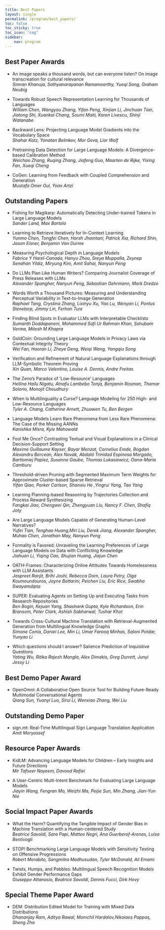 ```yaml
---
title: Best Papers
layout: single
permalink: /program/best_papers/
toc: false
toc_sticky: true
toc_icon: "cog"
sidebar:
    nav: program
--- 
```



## Best Paper Awards

- An image speaks a thousand words, but can everyone listen? On image transcreation for cultural relevance<br/>
_Simran Khanuja, Sathyanarayanan Ramamoorthy, Yueqi Song, Graham Neubig_

- Towards Robust Speech Representation Learning for Thousands of Languages<br/>
_William Chen, Wangyou Zhang, Yifan Peng, Xinjian Li, Jinchuan Tian, Jiatong Shi, Xuankai Chang, Soumi Maiti, Karen Livescu, Shinji Watanabe_

- Backward Lens: Projecting Language Model Gradients into the Vocabulary Space<br/>
_Shahar Katz, Yonatan Belinkov, Mor Geva, Lior Wolf_

- Pretraining Data Detection for Large Language Models: A Divergence-based Calibration Method<br/>
_Weichao Zhang, Ruqing Zhang, Jiafeng Guo, Maarten de Rijke, Yixing Fan, Xueqi Cheng_

- CoGen: Learning from Feedback with Coupled Comprehension and Generation<br/>
_Mustafa Omer Gul, Yoav Artzi_

## Outstanding Papers

- Fishing for Magikarp: Automatically Detecting Under-trained Tokens in Large Language Models<br/>
_Sander Land, Max Bartolo_

- Learning to Retrieve Iteratively for In-Context Learning<br/>
_Yunmo Chen, Tongfei Chen, Harsh Jhamtani, Patrick Xia, Richard Shin, Jason Eisner, Benjamin Van Durme_

- Measuring Psychological Depth in Language Models<br/>
_Fabrice Y Harel-Canada, Hanyu Zhou, Sreya Muppalla, Zeynep Senahan Yildiz, Miryung Kim, Amit Sahai, Nanyun Peng_

- Do LLMs Plan Like Human Writers? Comparing Journalist Coverage of Press Releases with LLMs<br/>
_Alexander Spangher, Nanyun Peng, Sebastian Gehrmann, Mark Dredze_

- Words Worth a Thousand Pictures: Measuring and Understanding Perceptual Variability in Text-to-Image Generation<br/>
_Raphael Tang, Crystina Zhang, Lixinyu Xu, Yao Lu, Wenyan Li, Pontus Stenetorp, Jimmy Lin, Ferhan Ture_

- Finding Blind Spots in Evaluator LLMs with Interpretable Checklists<br/>
_Sumanth Doddapaneni, Mohammed Safi Ur Rahman Khan, Sshubam Verma, Mitesh M Khapra_

- GoldCoin: Grounding Large Language Models in Privacy Laws via Contextual Integrity Theory<br/>
_Wei Fan, Haoran Li, Zheye Deng, Weiqi Wang, Yangqiu Song_

- Verification and Refinement of Natural Language Explanations through LLM-Symbolic Theorem Proving<br/>
_Xin Quan, Marco Valentino, Louise A. Dennis, Andre Freitas_

- The Zeno’s Paradox of ‘Low-Resource’ Languages<br/>
_Hellina Hailu Nigatu, Atnafu Lambebo Tonja, Benjamin Rosman, Thamar Solorio, Monojit Choudhury_

- When Is Multilinguality a Curse? Language Modeling for 250 High- and Low-Resource Languages<br/>
_Tyler A. Chang, Catherine Arnett, Zhuowen Tu, Ben Bergen_

- Language Models Learn Rare Phenomena from Less Rare Phenomena: The Case of the Missing AANNs<br/>
_Kanishka Misra, Kyle Mahowald_

- Fool Me Once? Contrasting Textual and Visual Explanations in a Clinical Decision-Support Setting<br/>
_Maxime Guillaume Kayser, Bayar Menzat, Cornelius Emde, Bogdan Alexandru Bercean, Alex Novak, Abdalá Trinidad Espinosa Morgado, Bartlomiej Papiez, Susanne Gaube, Thomas Lukasiewicz, Oana-Maria Camburu_

- Threshold-driven Pruning with Segmented Maximum Term Weights for Approximate Cluster-based Sparse Retrieval<br/>
_Yifan Qiao, Parker Carlson, Shanxiu He ,Yingrui Yang, Tao Yang_

- Learning Planning-based Reasoning by Trajectories Collection and Process Reward Synthesizing<br/>
_Fangkai Jiao, Chengwei Qin, Zhengyuan Liu, Nancy F. Chen, Shafiq Joty_

- Are Large Language Models Capable of Generating Human-Level Narratives?<br/>
_Yufei Tian, Tenghao Huang,Miri Liu, Derek Jiang, Alexander Spangher, Muhao Chen, Jonathan May, Nanyun Peng_

- Formality is Favored: Unraveling the Learning Preferences of Large Language Models on Data with Conflicting Knowledge<br/>
_Jiahuan Li, Yiqing Cao, Shujian Huang, Jiajun Chen_

- OATH-Frames: Characterizing Online Attitudes Towards Homelessness with LLM Assistants<br/>
_Jaspreet Ranjit, Brihi Joshi, Rebecca Dorn, Laura Petry, Olga Koumoundouros, Jayne Bottarini, Peichen Liu, Eric Rice, Swabha Swayamdipta_

- SUPER: Evaluating Agents on Setting Up and Executing Tasks from Research Repositories<br/>
_Ben Bogin, Kejuan Yang, Shashank Gupta, Kyle Richardson, Erin Bransom, Peter Clark, Ashish Sabharwal, Tushar Khot_

- Towards Cross-Cultural Machine Translation with Retrieval-Augmented Generation from Multilingual Knowledge Graphs<br/>
_Simone Conia, Daniel Lee, Min Li, Umar Farooq Minhas, Saloni Potdar, Yunyao Li_

- Which questions should I answer? Salience Prediction of Inquisitive Questions<br/>
_Yating Wu, Ritika Rajesh Mangla, Alex Dimakis, Greg Durrett, Junyi Jessy Li_

## Best Demo Paper Award
- OpenOmni: A Collaborative Open Source Tool for Building Future-Ready Multimodal Conversational Agents<br/>
_Qiang Sun, Yuanyi Luo, Sirui Li, Wenxiao Zhang, Wei Liu_


## Outstanding Demo Paper
- sign.mt: Real-Time Multilingual Sign Language Translation Application<br/>
_Amit Moryossef_

## Resource Paper Awards

- KidLM: Advancing Language Models for Children – Early Insights and Future Directions<br/>
_Mir Tafseer Nayeem, Davood Rafiei_

- A User-Centric Multi-Intent Benchmark for Evaluating Large Language Models<br/>
_Jiayin Wang, Fengran Mo, Weizhi Ma, Peijie Sun, Min Zhang, Jian-Yun Nie_


## Social Impact Paper Awards

- What the Harm? Quantifying the Tangible Impact of Gender Bias in Machine Translation with a Human-centered Study<br/>
_Beatrice Savoldi, Sara Papi, Matteo Negri, Ana Guerberof-Arenas, Luisa Bentivogli_

- STOP! Benchmarking Large Language Models with Sensitivity Testing on Offensive Progressions<br/>
_Robert Morabito, Sangmitra Madhusudan, Tyler McDonald, Ali Emami_

- Twists, Humps, and Pebbles: Multilingual Speech Recognition Models Exhibit Gender Performance Gaps<br/>
_Giuseppe Attanasio, Beatrice Savoldi, Dennis Fucci, Dirk Hovy_

## Special Theme Paper Award

- DEM: Distribution Edited Model for Training with Mixed Data Distributions<br/>
_Dhananjay Ram, Aditya Rawal, Momchil Hardalov,Nikolaos Pappas, Sheng Zha_
